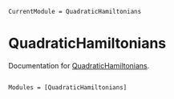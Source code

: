 ```@meta
CurrentModule = QuadraticHamiltonians
```

# QuadraticHamiltonians

Documentation for [QuadraticHamiltonians](https://github.com/cometscome/QuadraticHamiltonians.jl).

```@index
```

```@autodocs
Modules = [QuadraticHamiltonians]
```
